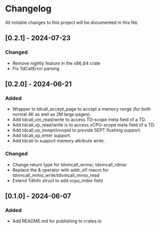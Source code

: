 # Changelog
All notable changes to this project will be documented in this file.

## [0.2.1] - 2024-07-23
### Changed
- Remove nightly feature in the x86_64 crate
- Fix TdCallError parsing

## [0.2.0] - 2024-06-21
### Added
- Wrapper to tdcall_accept_page to accept a memory range (for both normal 4K as well as 2M large pages).
- Add tdcall_vm_read/write to access TD-scope meta field of a TD.
- Add tdcall_vp_read/write is to access vCPU-scope meta field of a TD.
- Add tdcall_vp_invept/invvpid to provide SEPT flushing support.
- Add tdcall_vp_enter support.
- Add tdcall to support memory attribute write.

### Changed
- Change return type for tdvmcall_wrmsr, tdvmcall_rdmsr
- Replace the & operator with addr_of! macro for tdvmcall_mmio_write/tdvmcall_mmio_read
- Extend TdInfo struct to add vcpu_index field

## [0.1.0] - 2024-06-07
### Added
- Add README.md for publishing to crates.io

